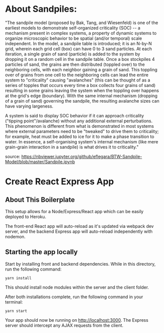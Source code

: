 # About Sandpiles:

"The sandpile model (proposed by Bak, Tang, and Wiesenfeld) is one of the earliest models to demonstrate self-organized criticality (SOC) -- a mechanism present in complex systems, a property of dynamic systems to organize microscopic behavior to be spatial (and/or temporal) scale independent. In the model, a sandpile table is introduced; it is an N-by-N grid, wherein each grid cell (box) can have 0 to 3 sand particles. At each iteration, a single grain of sand (particle) is added to the system by dropping it on a random cell in the sandpile table. Once a box stockpiles 4 particles of sand, the grains are then distributed (toppled over) to the neighboring cells, with each neighbor gaining a grain of sand. This toppling over of grains from one cell to the neighboring cells can lead the entire system to "criticality" causing "avalanches" (this can be thought of as a series of topples that occurs every time a box collects four grains of sand) resulting in some grains leaving the system when the toppling over happens at the grid's edge (boundary). With the same internal mechanism (dropping of a grain of sand) governing the sandpile, the resulting avalanche sizes can have varying largeness.

A system is said to display SOC behavior if it can approach criticality ("tipping point"/avalanche) without any additional external perturbations. This phenomenon is different from what is demonstrated in most systems where external parameters need to be "tweaked" to drive them to criticality; for example, heat must be added to ice for it to make a phase transition to water. In essence, a self-organising system's internal mechanism (like mere grain-grain interaction in a sandpile) is what drives it to criticality."

source: https://nbviewer.jupyter.org/github/eflegara/BTW-Sandpile-Model/blob/master/Sandpile.ipynb

# Create React Express App

## About This Boilerplate

This setup allows for a Node/Express/React app which can be easily deployed to Heroku.

The front-end React app will auto-reload as it's updated via webpack dev server, and the backend Express app will auto-reload independently with nodemon.

## Starting the app locally

Start by installing front and backend dependencies. While in this directory, run the following command:

```
yarn install
```

This should install node modules within the server and the client folder.

After both installations complete, run the following command in your terminal:

```
yarn start
```

Your app should now be running on <http://localhost:3000>. The Express server should intercept any AJAX requests from the client.

